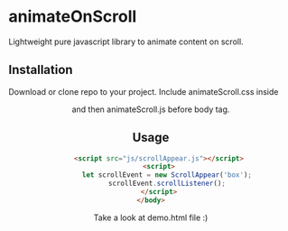 # animateOnScroll
Lightweight pure javascript library to animate content on scroll. 

## Installation
Download or clone repo to your project. Include animateScroll.css inside <header> and then animateScroll.js before body tag.
  
## Usage 
```html
    <script src="js/scrollAppear.js"></script>
    <script>
        let scrollEvent = new ScrollAppear('box');
        scrollEvent.scrollListener();
    </script>
</body>

```
Take a look at demo.html file :) 
